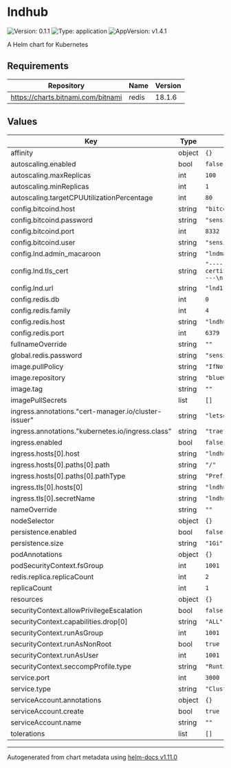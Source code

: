 # lndhub

![Version: 0.1.1](https://img.shields.io/badge/Version-0.1.1-informational?style=flat-square) ![Type: application](https://img.shields.io/badge/Type-application-informational?style=flat-square) ![AppVersion: v1.4.1](https://img.shields.io/badge/AppVersion-v1.4.1-informational?style=flat-square)

A Helm chart for Kubernetes

## Requirements

| Repository | Name | Version |
|------------|------|---------|
| https://charts.bitnami.com/bitnami | redis | 18.1.6 |

## Values

| Key | Type | Default | Description |
|-----|------|---------|-------------|
| affinity | object | `{}` |  |
| autoscaling.enabled | bool | `false` |  |
| autoscaling.maxReplicas | int | `100` |  |
| autoscaling.minReplicas | int | `1` |  |
| autoscaling.targetCPUUtilizationPercentage | int | `80` |  |
| config.bitcoind.host | string | `"bitcoind.bitcoin.svc.cluster.local"` |  |
| config.bitcoind.password | string | `"sensitivepassword"` |  |
| config.bitcoind.port | int | `8332` |  |
| config.bitcoind.user | string | `"sensitiveuser"` |  |
| config.lnd.admin_macaroon | string | `"lndmacaroooooooooooooooon"` |  |
| config.lnd.tls_cert | string | `"-----BEGIN CERTIFICATE-----\n<lnd certificate>\n-----END CERTIFICATE-----\n"` |  |
| config.lnd.url | string | `"lnd1-internal:10009"` |  |
| config.redis.db | int | `0` |  |
| config.redis.family | int | `4` |  |
| config.redis.host | string | `"lndhub-redis-headless"` |  |
| config.redis.port | int | `6379` |  |
| fullnameOverride | string | `""` |  |
| global.redis.password | string | `"sensitivepassword"` |  |
| image.pullPolicy | string | `"IfNotPresent"` |  |
| image.repository | string | `"bluewalletorganization/lndhub"` |  |
| image.tag | string | `""` |  |
| imagePullSecrets | list | `[]` |  |
| ingress.annotations."cert-manager.io/cluster-issuer" | string | `"letsencrypt-production"` |  |
| ingress.annotations."kubernetes.io/ingress.class" | string | `"traefik-cert-manager"` |  |
| ingress.enabled | bool | `false` |  |
| ingress.hosts[0].host | string | `"lndhub.domain"` |  |
| ingress.hosts[0].paths[0].path | string | `"/"` |  |
| ingress.hosts[0].paths[0].pathType | string | `"Prefix"` |  |
| ingress.tls[0].hosts[0] | string | `"lndhub.domain"` |  |
| ingress.tls[0].secretName | string | `"lndhub-tls"` |  |
| nameOverride | string | `""` |  |
| nodeSelector | object | `{}` |  |
| persistence.enabled | bool | `false` |  |
| persistence.size | string | `"1Gi"` |  |
| podAnnotations | object | `{}` |  |
| podSecurityContext.fsGroup | int | `1001` |  |
| redis.replica.replicaCount | int | `2` |  |
| replicaCount | int | `1` |  |
| resources | object | `{}` |  |
| securityContext.allowPrivilegeEscalation | bool | `false` |  |
| securityContext.capabilities.drop[0] | string | `"ALL"` |  |
| securityContext.runAsGroup | int | `1001` |  |
| securityContext.runAsNonRoot | bool | `true` |  |
| securityContext.runAsUser | int | `1001` |  |
| securityContext.seccompProfile.type | string | `"RuntimeDefault"` |  |
| service.port | int | `3000` |  |
| service.type | string | `"ClusterIP"` |  |
| serviceAccount.annotations | object | `{}` |  |
| serviceAccount.create | bool | `true` |  |
| serviceAccount.name | string | `""` |  |
| tolerations | list | `[]` |  |

----------------------------------------------
Autogenerated from chart metadata using [helm-docs v1.11.0](https://github.com/norwoodj/helm-docs/releases/v1.11.0)
